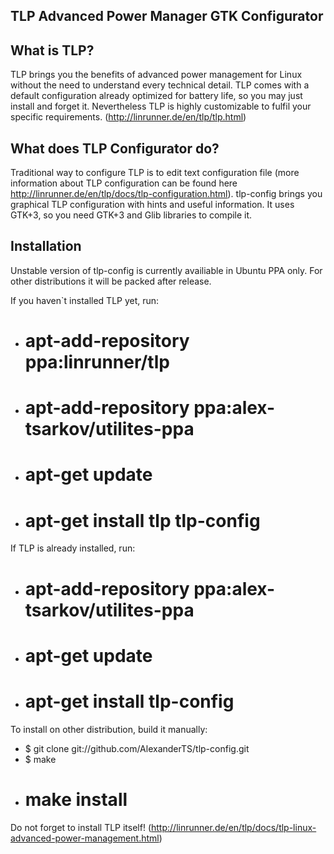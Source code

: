 TLP Advanced Power Manager GTK Configurator
-----------------------

What is TLP?
-----------------------

TLP brings you the benefits of advanced power management for Linux without the need to understand every technical detail. TLP comes with a default configuration already optimized for battery life, so you may just install and forget it. Nevertheless TLP is highly customizable to fulfil your specific requirements. (http://linrunner.de/en/tlp/tlp.html)

What does TLP Configurator do?
-----------------------

Traditional way to configure TLP is to edit text configuration file (more information about TLP configuration can be found here http://linrunner.de/en/tlp/docs/tlp-configuration.html). tlp-config brings you graphical TLP configuration with hints and useful information. It uses GTK+3, so you need GTK+3 and Glib libraries  to compile it.

Installation
-----------------------

Unstable version of tlp-config is currently availiable in Ubuntu PPA only.
For other distributions it will be packed after release.

If you haven`t installed TLP yet, run:

- # apt-add-repository ppa:linrunner/tlp
- # apt-add-repository ppa:alex-tsarkov/utilites-ppa
- # apt-get update
- # apt-get install tlp tlp-config

If TLP is already installed, run:

- # apt-add-repository ppa:alex-tsarkov/utilites-ppa
- # apt-get update
- # apt-get install tlp-config

To install on other distribution, build it manually:

- $ git clone git://github.com/AlexanderTS/tlp-config.git
- $ make
- # make install

Do not forget to install TLP itself! (http://linrunner.de/en/tlp/docs/tlp-linux-advanced-power-management.html)
